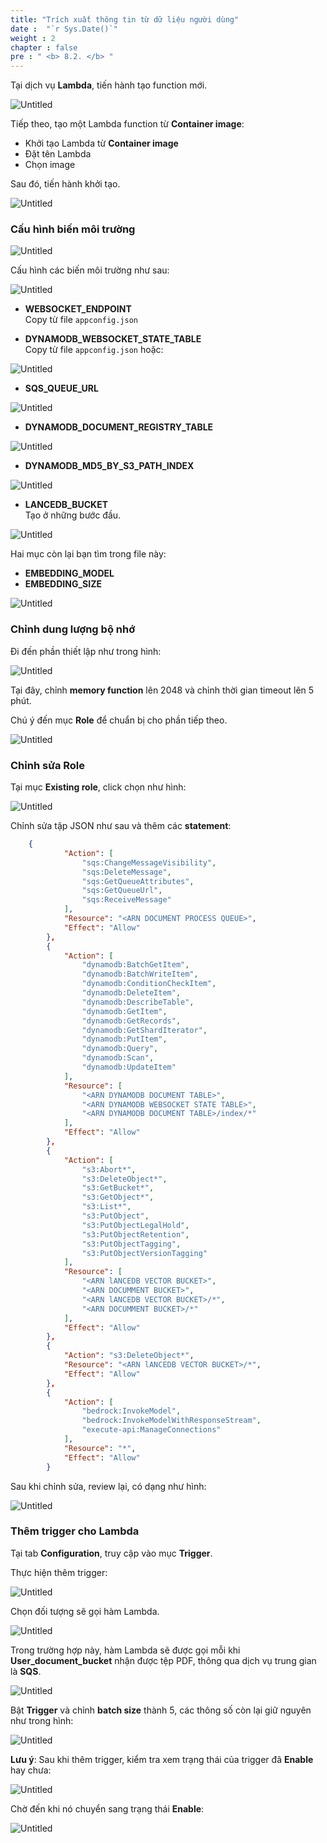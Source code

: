 ```yaml
---
title: "Trích xuất thông tin từ dữ liệu người dùng"
date :  "`r Sys.Date()`" 
weight : 2
chapter : false
pre : " <b> 8.2. </b> "
---
```



Tại dịch vụ **Lambda**, tiến hành tạo function mới.

![Untitled](/images/Lambda%20ac32d7935d7e4ace911b6413f3776394/image%2011.png)

Tiếp theo, tạo một Lambda function từ **Container image**:

- Khởi tạo Lambda từ **Container image**
- Đặt tên Lambda
- Chọn image

Sau đó, tiến hành khởi tạo.

![Untitled](/images/Lambda%20ac32d7935d7e4ace911b6413f3776394/image%2017.png)

### Cấu hình biến môi trường

![Untitled](/images/Lambda%20ac32d7935d7e4ace911b6413f3776394/image%204.png)

Cấu hình các biến môi trường như sau:

![Untitled](/images/Lambda%20ac32d7935d7e4ace911b6413f3776394/image%2018.png)

- **WEBSOCKET_ENDPOINT**  
  Copy từ file `appconfig.json`
  
- **DYNAMODB_WEBSOCKET_STATE_TABLE**  
  Copy từ file `appconfig.json` hoặc:

![Untitled](/images/Lambda%20ac32d7935d7e4ace911b6413f3776394/image%2019.png)

- **SQS_QUEUE_URL**

![Untitled](/images/Lambda%20ac32d7935d7e4ace911b6413f3776394/image%2020.png)

- **DYNAMODB_DOCUMENT_REGISTRY_TABLE**

![Untitled](/images/Lambda%20ac32d7935d7e4ace911b6413f3776394/image%2021.png)

- **DYNAMODB_MD5_BY_S3_PATH_INDEX**

![Untitled](/images/Lambda%20ac32d7935d7e4ace911b6413f3776394/image%2022.png)

- **LANCEDB_BUCKET**  
  Tạo ở những bước đầu.

![Untitled](/images/Lambda%20ac32d7935d7e4ace911b6413f3776394/image%2023.png)

Hai mục còn lại bạn tìm trong file này:

- **EMBEDDING_MODEL**
- **EMBEDDING_SIZE**

![Untitled](/images/Lambda%20ac32d7935d7e4ace911b6413f3776394/image%2024.png)

### Chỉnh dung lượng bộ nhớ

Đi đến phần thiết lập như trong hình:

![Untitled](/images/Lambda%20ac32d7935d7e4ace911b6413f3776394/image%2025.png)

Tại đây, chỉnh **memory function** lên 2048 và chỉnh thời gian timeout lên 5 phút.

Chú ý đến mục **Role** để chuẩn bị cho phần tiếp theo.

![Untitled](/images/Lambda%20ac32d7935d7e4ace911b6413f3776394/image%2026.png)

### Chỉnh sửa Role

Tại mục **Existing role**, click chọn như hình:

![Untitled](/images/Lambda%20ac32d7935d7e4ace911b6413f3776394/image%2027.png)

Chỉnh sửa tập JSON như sau và thêm các **statement**:

```json
	{
			"Action": [
				"sqs:ChangeMessageVisibility",
				"sqs:DeleteMessage",
				"sqs:GetQueueAttributes",
				"sqs:GetQueueUrl",
				"sqs:ReceiveMessage"
			],
			"Resource": "<ARN DOCUMENT PROCESS QUEUE>",
			"Effect": "Allow"
		},
		{
			"Action": [
				"dynamodb:BatchGetItem",
				"dynamodb:BatchWriteItem",
				"dynamodb:ConditionCheckItem",
				"dynamodb:DeleteItem",
				"dynamodb:DescribeTable",
				"dynamodb:GetItem",
				"dynamodb:GetRecords",
				"dynamodb:GetShardIterator",
				"dynamodb:PutItem",
				"dynamodb:Query",
				"dynamodb:Scan",
				"dynamodb:UpdateItem"
			],
			"Resource": [
				"<ARN DYNAMODB DOCUMENT TABLE>",
				"<ARN DYNAMODB WEBSOCKET STATE TABLE>",
				"<ARN DYNAMODB DOCUMENT TABLE>/index/*"
			],
			"Effect": "Allow"
		},
		{
			"Action": [
				"s3:Abort*",
				"s3:DeleteObject*",
				"s3:GetBucket*",
				"s3:GetObject*",
				"s3:List*",
				"s3:PutObject",
				"s3:PutObjectLegalHold",
				"s3:PutObjectRetention",
				"s3:PutObjectTagging",
				"s3:PutObjectVersionTagging"
			],
			"Resource": [
				"<ARN lANCEDB VECTOR BUCKET>",
				"<ARN DOCUMMENT BUCKET>",
				"<ARN lANCEDB VECTOR BUCKET>/*",
				"<ARN DOCUMMENT BUCKET>/*"
			],
			"Effect": "Allow"
		},
		{
			"Action": "s3:DeleteObject*",
			"Resource": "<ARN lANCEDB VECTOR BUCKET>/*",
			"Effect": "Allow"
		},
		{
			"Action": [
				"bedrock:InvokeModel",
				"bedrock:InvokeModelWithResponseStream",
				"execute-api:ManageConnections"
			],
			"Resource": "*",
			"Effect": "Allow"
		}
```

Sau khi chỉnh sửa, review lại, có dạng như hình:

![Untitled](/images/Lambda%20ac32d7935d7e4ace911b6413f3776394/image%2028.png)

### Thêm trigger cho Lambda

Tại tab **Configuration**, truy cập vào mục **Trigger**.

Thực hiện thêm trigger:

![Untitled](/images/Lambda%20ac32d7935d7e4ace911b6413f3776394/image%2029.png)

Chọn đối tượng sẽ gọi hàm Lambda.

![Untitled](/images/Lambda%20ac32d7935d7e4ace911b6413f3776394/image%2030.png)

Trong trường hợp này, hàm Lambda sẽ được gọi mỗi khi **User_document_bucket** nhận được tệp PDF, thông qua dịch vụ trung gian là **SQS**.

![Untitled](/images/Lambda%20ac32d7935d7e4ace911b6413f3776394/image%2031.png)

Bật **Trigger** và chỉnh **batch size** thành 5, các thông số còn lại giữ nguyên như trong hình:

![Untitled](/images/Lambda%20ac32d7935d7e4ace911b6413f3776394/image%2032.png)

**Lưu ý**: Sau khi thêm trigger, kiểm tra xem trạng thái của trigger đã **Enable** hay chưa:

![Untitled](/images/Lambda%20ac32d7935d7e4ace911b6413f3776394/image%2033.png)

Chờ đến khi nó chuyển sang trạng thái **Enable**:

![Untitled](/images/Lambda%20ac32d7935d7e4ace911b6413f3776394/image%2034.png)

